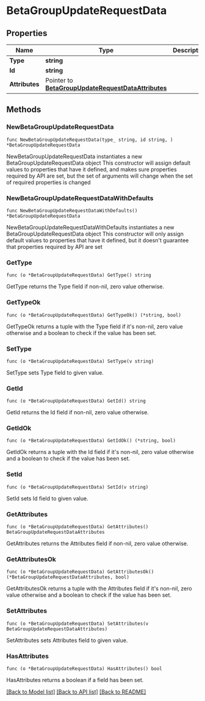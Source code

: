 # BetaGroupUpdateRequestData

## Properties

Name | Type | Description | Notes
------------ | ------------- | ------------- | -------------
**Type** | **string** |  | 
**Id** | **string** |  | 
**Attributes** | Pointer to [**BetaGroupUpdateRequestDataAttributes**](BetaGroupUpdateRequest_data_attributes.md) |  | [optional] 

## Methods

### NewBetaGroupUpdateRequestData

`func NewBetaGroupUpdateRequestData(type_ string, id string, ) *BetaGroupUpdateRequestData`

NewBetaGroupUpdateRequestData instantiates a new BetaGroupUpdateRequestData object
This constructor will assign default values to properties that have it defined,
and makes sure properties required by API are set, but the set of arguments
will change when the set of required properties is changed

### NewBetaGroupUpdateRequestDataWithDefaults

`func NewBetaGroupUpdateRequestDataWithDefaults() *BetaGroupUpdateRequestData`

NewBetaGroupUpdateRequestDataWithDefaults instantiates a new BetaGroupUpdateRequestData object
This constructor will only assign default values to properties that have it defined,
but it doesn't guarantee that properties required by API are set

### GetType

`func (o *BetaGroupUpdateRequestData) GetType() string`

GetType returns the Type field if non-nil, zero value otherwise.

### GetTypeOk

`func (o *BetaGroupUpdateRequestData) GetTypeOk() (*string, bool)`

GetTypeOk returns a tuple with the Type field if it's non-nil, zero value otherwise
and a boolean to check if the value has been set.

### SetType

`func (o *BetaGroupUpdateRequestData) SetType(v string)`

SetType sets Type field to given value.


### GetId

`func (o *BetaGroupUpdateRequestData) GetId() string`

GetId returns the Id field if non-nil, zero value otherwise.

### GetIdOk

`func (o *BetaGroupUpdateRequestData) GetIdOk() (*string, bool)`

GetIdOk returns a tuple with the Id field if it's non-nil, zero value otherwise
and a boolean to check if the value has been set.

### SetId

`func (o *BetaGroupUpdateRequestData) SetId(v string)`

SetId sets Id field to given value.


### GetAttributes

`func (o *BetaGroupUpdateRequestData) GetAttributes() BetaGroupUpdateRequestDataAttributes`

GetAttributes returns the Attributes field if non-nil, zero value otherwise.

### GetAttributesOk

`func (o *BetaGroupUpdateRequestData) GetAttributesOk() (*BetaGroupUpdateRequestDataAttributes, bool)`

GetAttributesOk returns a tuple with the Attributes field if it's non-nil, zero value otherwise
and a boolean to check if the value has been set.

### SetAttributes

`func (o *BetaGroupUpdateRequestData) SetAttributes(v BetaGroupUpdateRequestDataAttributes)`

SetAttributes sets Attributes field to given value.

### HasAttributes

`func (o *BetaGroupUpdateRequestData) HasAttributes() bool`

HasAttributes returns a boolean if a field has been set.


[[Back to Model list]](../README.md#documentation-for-models) [[Back to API list]](../README.md#documentation-for-api-endpoints) [[Back to README]](../README.md)


